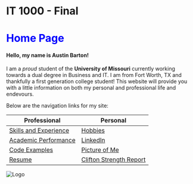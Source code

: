 # **IT 1000 - Final**

# <span style="color:blue">Home Page </span>

#### Hello, my name is Austin Barton!
I am a _proud_ student of the **University of Missouri** currently working towards a dual degree in Business and IT. I am from Fort Worth, TX and thankfully a first generation college student! This website will provide you with a little information on both my personal and professional life and endevours.


Below are the navigation links for my site:


Professional | Personal
------------ | -------------
[Skills and Experience](./certsandskills.md) | [Hobbies](./interests.md)
[Academic Performance](./academicperformance.md) | [LinkedIn](https://www.linkedin.com/in/austinkbarton/)
[Code Examples](./code_sample.md) | [Picture of Me](./personalpicpage.md)
[Resume](./resumepage.md) | [Clifton Strength Report](./strengthreportpage.md)




![Logo](https://engineering.missouri.edu/wp-content/uploads/2017/12/UnitSig-e1513874753564.jpg)
